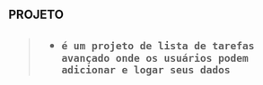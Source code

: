 <h2>PROJETO<h2/>

>* `` é um projeto de lista de tarefas avançado onde os usuários podem adicionar e logar seus dados ``
